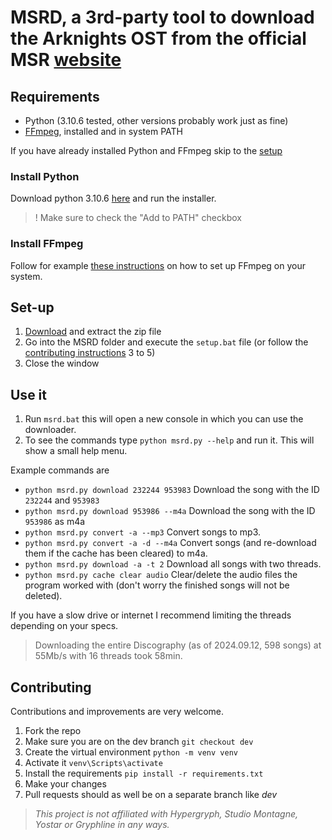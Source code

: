 # MSRD, a 3rd-party tool to download the Arknights OST from the official MSR [website](https://monster-siren.hypergryph.com/)

## Requirements
- Python (3.10.6 tested, other versions probably work just as fine)
- [FFmpeg](https://github.com/BtbN/FFmpeg-Builds/releases), installed and in system PATH

If you have already installed Python and FFmpeg skip to the [setup](#set-up)
### Install Python

Download python 3.10.6 [here](https://www.python.org/downloads/release/python-3106/) and run the installer.
>! Make sure to check the "Add to PATH" checkbox

### Install FFmpeg
Follow for example [these instructions](https://phoenixnap.com/kb/ffmpeg-windows) on how to set up FFmpeg on your system.

## Set-up

1. [Download](https://github.com/Meph1sto666/MSRD/archive/refs/heads/main.zip) and extract the zip file
2. Go into the MSRD folder and execute the `setup.bat` file (or follow the [contributing instructions](#contributing) 3 to 5)
3. Close the window

## Use it

1. Run `msrd.bat` this will open a new console in which you can use the downloader.
2. To see the commands type `python msrd.py --help` and run it. This will show a small help menu.

Example commands are
- `python msrd.py download 232244 953983` Download the song with the ID `232244` and `953983`
- `python msrd.py download 953986 --m4a` Download the song with the ID `953986` as m4a
- `python msrd.py convert -a --mp3` Convert songs to mp3.
- `python msrd.py convert -a -d --m4a` Convert songs (and re-download them if the cache has been cleared) to m4a.
- `python msrd.py download -a -t 2` Download all songs with two threads.
- `python msrd.py cache clear audio` Clear/delete the audio files the program worked with (don't worry the finished songs will not be deleted).

If you have a slow drive or internet I recommend limiting the threads depending on your specs.
> Downloading the entire Discography (as of 2024.09.12, 598 songs) at 55Mb/s with 16 threads took 58min.

## Contributing

Contributions and improvements are very welcome.

1. Fork the repo
2. Make sure you are on the dev branch `git checkout dev`
3. Create the virtual environment `python -m venv venv`
4. Activate it `venv\Scripts\activate`
5. Install the requirements `pip install -r requirements.txt`
6. Make your changes
7. Pull requests should as well be on a separate branch like _dev_

> _This project is not affiliated with Hypergryph, Studio Montagne, Yostar or Gryphline in any ways._